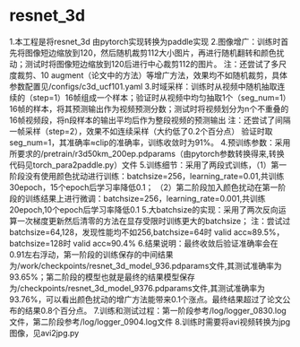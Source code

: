# resnet_3d
1.本工程是将resnet_3d 由pytorch实现转换为paddle实现
2.图像增广：训练时首先将图像短边缩放到120，然后随机裁剪112大小图片，再进行随机翻转和颜色扰动；测试时将图像短边缩放到120后进行中心裁剪112的图片。 注：还尝试了多尺度裁剪、10 augment（论文中的方法）等增广方法，效果均不如随机裁剪，具体参数配置见/configs/c3d_ucf101.yaml 
3.时域采样：训练时从视频中随机抽取连续的（step=1）16帧组成一个样本；验证时从视频中均匀抽取1个（seg_num=1）16帧的样本，将其预测输出作为视频预测分数；测试时将视频划分为n个不重叠的16帧视频段，将n段样本的输出平均后作为整段视频的预测输出 注：还尝试了间隔一帧采样（step=2），效果不如连续采样（大约低了0.2个百分点） 验证时取seg_num=1，其准确率≈clip的准确率，训练收敛时为91%。 
4.预训练参数：采用所要求的/pretrain/r3d50km_200ep.pdparams（由pytorch参数转换得来,转换代码见torch_para2paddle.py）文件 
5.训练细节：采用了两段式训练，（1）第一阶段没有使用颜色扰动进行训练：batchsize=256，learning_rate=0.01,共训练30epoch，15个epoch后学习率降低0.1； （2）第二阶段加入颜色扰动在第一阶段的训练结果上进行微调：batchsize=256，learning_rate=0.001,共训练20epoch,10个epoch后学习率降低0.1 5.大batchsize的实现：采用了两次反向运算一次梯度更新然后清零的方法在显存受限时训练更大的batchsize； 注：尝试过batchsize=64,128，发现性能均不如256,batchsize=64时 valid acc≈89.5%，batchsize=128时 valid acc≈90.4% 
6.结果说明：最终收敛后验证准确率会在0.91左右浮动，第一阶段的训练保存的中间结果为/work/checkpoints/resnet_3d_model_936.pdparams文件,其测试准确率为93.65%；第二阶段的模型也就是最终的结果模型保存为/checkpoints/resnet_3d_model_9376.pdparams文件,其测试准确率为93.76%，可以看出颜色扰动的增广方法能带来0.1个涨点。最终结果超过了论文公布的结果0.8个百分点。 
7.训练和测试过程：第一阶段参考/log/logger_0830.log文件，第二阶段参考/log/logger_0904.log文件
8.训练时需要将avi视频转换为jpg图像，见avi2jpg.py